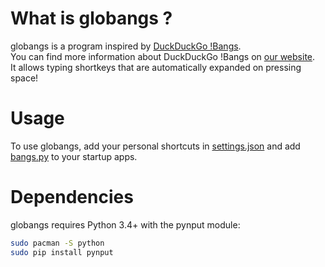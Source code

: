 # What is globangs ?
globangs is a program inspired by [DuckDuckGo !Bangs](https://duckduckgo.com/bangs).  
You can find more information about DuckDuckGo !Bangs on [our website](http://je.yo.fr/project/2).  
It allows typing shortkeys that are automatically expanded on pressing space!

# Usage
To use globangs, add your personal shortcuts in [settings.json](./settings.json) and add [bangs.py](./bangs.py) to your startup apps.

# Dependencies
globangs requires Python 3.4+ with the pynput module:
```sh
sudo pacman -S python
sudo pip install pynput
```

